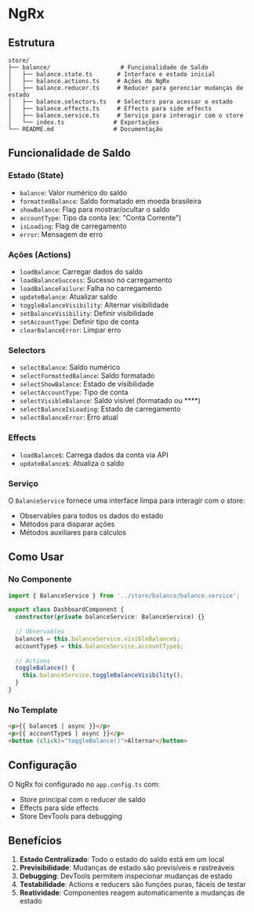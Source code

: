 # NgRx

## Estrutura

```
store/
├── balance/                    # Funcionalidade de Saldo
│   ├── balance.state.ts       # Interface e estado inicial
│   ├── balance.actions.ts     # Ações do NgRx
│   ├── balance.reducer.ts     # Reducer para gerenciar mudanças de estado
│   ├── balance.selectors.ts   # Selectors para acessar o estado
│   ├── balance.effects.ts     # Effects para side effects
│   ├── balance.service.ts     # Serviço para interagir com o store
│   └── index.ts              # Exportações
└── README.md                 # Documentação
```

## Funcionalidade de Saldo

### Estado (State)
- `balance`: Valor numérico do saldo
- `formattedBalance`: Saldo formatado em moeda brasileira
- `showBalance`: Flag para mostrar/ocultar o saldo
- `accountType`: Tipo da conta (ex: "Conta Corrente")
- `isLoading`: Flag de carregamento
- `error`: Mensagem de erro

### Ações (Actions)
- `loadBalance`: Carregar dados do saldo
- `loadBalanceSuccess`: Sucesso no carregamento
- `loadBalanceFailure`: Falha no carregamento
- `updateBalance`: Atualizar saldo
- `toggleBalanceVisibility`: Alternar visibilidade
- `setBalanceVisibility`: Definir visibilidade
- `setAccountType`: Definir tipo de conta
- `clearBalanceError`: Limpar erro

### Selectors
- `selectBalance`: Saldo numérico
- `selectFormattedBalance`: Saldo formatado
- `selectShowBalance`: Estado de visibilidade
- `selectAccountType`: Tipo de conta
- `selectVisibleBalance`: Saldo visível (formatado ou ****)
- `selectBalanceIsLoading`: Estado de carregamento
- `selectBalanceError`: Erro atual

### Effects
- `loadBalance$`: Carrega dados da conta via API
- `updateBalance$`: Atualiza o saldo

### Serviço
O `BalanceService` fornece uma interface limpa para interagir com o store:
- Observables para todos os dados do estado
- Métodos para disparar ações
- Métodos auxiliares para cálculos

## Como Usar

### No Componente
```typescript
import { BalanceService } from '../store/balance/balance.service';

export class DashboardComponent {
  constructor(private balanceService: BalanceService) {}
  
  // Observables
  balance$ = this.balanceService.visibleBalance$;
  accountType$ = this.balanceService.accountType$;
  
  // Actions
  toggleBalance() {
    this.balanceService.toggleBalanceVisibility();
  }
}
```

### No Template
```html
<p>{{ balance$ | async }}</p>
<p>{{ accountType$ | async }}</p>
<button (click)="toggleBalance()">Alternar</button>
```

## Configuração

O NgRx foi configurado no `app.config.ts` com:
- Store principal com o reducer de saldo
- Effects para side effects
- Store DevTools para debugging

## Benefícios

1. **Estado Centralizado**: Todo o estado do saldo está em um local
2. **Previsibilidade**: Mudanças de estado são previsíveis e rastreáveis
3. **Debugging**: DevTools permitem inspecionar mudanças de estado
4. **Testabilidade**: Actions e reducers são funções puras, fáceis de testar
5. **Reatividade**: Componentes reagem automaticamente a mudanças de estado 